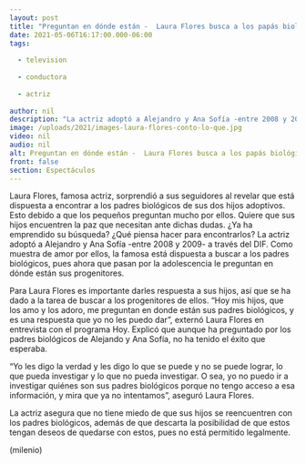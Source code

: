 ```yaml
---
layout: post
title: "Preguntan en dónde están -  Laura Flores busca a los papás biológicos de sus hijos adoptivos"
date: 2021-05-06T16:17:00.000-06:00
tags:
  
  - television
  
  - conductora
  
  - actriz
  
author: nil
description: "La actriz adoptó a Alejandro y Ana Sofía -entre 2008 y 2009- a través del DIF. Como muestra de amor por ellos, Laura Flores está dispuesta a buscar a los padres biológicos, pues ahora que pasan por la adolescencia y preguntan sobre el tema. "
image: /uploads/2021/images-laura-flores-conto-lo-que.jpg
video: nil
audio: nil
alt: Preguntan en dónde están -  Laura Flores busca a los papás biológicos de sus hijos adoptivos
front: false
section: Espectáculos
---
```


Laura Flores, famosa actriz, sorprendió a sus seguidores al revelar que está dispuesta a encontrar a los padres biológicos de sus dos hijos adoptivos. Esto debido a que los pequeños preguntan mucho por ellos. Quiere que sus hijos encuentren la paz que necesitan ante dichas dudas. ¿Ya ha emprendido su búsqueda? ¿Qué piensa hacer para encontrarlos?  La actriz adoptó a Alejandro y Ana Sofía -entre 2008 y 2009- a través del DIF. Como muestra de amor por ellos, la famosa está dispuesta a buscar a los padres biológicos, pues ahora que pasan por la adolescencia le preguntan en dónde están sus progenitores.

Para Laura Flores es importante darles respuesta a sus hijos, así que se ha dado a la tarea de buscar a los progenitores de ellos. “Hoy mis hijos, que los amo y los adoro, me preguntan en donde están sus padres biológicos, y es una respuesta que yo no les puedo dar”, externó Laura Flores en entrevista con el programa Hoy. Explicó que aunque ha preguntado por los padres biológicos de Alejando y Ana Sofía, no ha tenido el éxito que esperaba. 

“Yo les digo la verdad y les digo lo que se puede y no se puede lograr, lo que pueda investigar y lo que no pueda investigar. O sea, yo no puedo ir a investigar quiénes son sus padres biológicos porque no tengo acceso a esa información, y mira que ya no intentamos”, aseguró Laura Flores. 

La actriz asegura que no tiene miedo de que sus hijos se reencuentren con los padres biológicos, además de que descarta la posibilidad de que estos tengan deseos de quedarse con estos, pues no está permitido legalmente. 

(milenio)